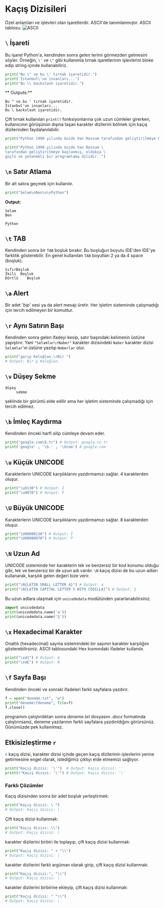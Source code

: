 ﻿# Kaçış Dizisileri
Özel anlamları ve işlevleri olan işaretlerdir. ASCII'de tanımlanmıştır. ASCII tablosu:
<img src="https://i.ibb.co/k8GSbKw/ASCII.jpg" alt="ASCII" border="0">

## `\` İşareti
Bu işaret Python'a, kendinden sonra gelen terimi görmezden gelmesini söyler. Örneğin, `\'` ve `\"` gibi kullanımla tırnak işaretlerinin işlevlerini bloke edip string içinde kullanabiliriz.
```py
print("Bu \" ve bu \' tırnak işaretidir.")
print('İstanbul\'un insanları...')
print("Bu \\ backslash işaretidir.")
```
** Outputs:**
```
Bu " ve bu ' tırnak işaretidir.
İstanbul'un insanları...
Bu \ backslash işaretidir.
```
Çift tırnak kullanılan `print()` fonksiyonlarına çok uzun cümleler girerken, kullanıcının görüşünün dışına taşan karakter dizilerini bölmek için kaçış dizilerinden faydalanılabilir.
```py
print("Python 1990 yılında Guido Van Rossum tarafından geliştirilmeye başlanmış, oldukça güçlü ve yetenekli bir programlama dilidir. ")

print("Python 1990 yılında Guido Van Rossum \
tarafından geliştirilmeye başlanmış, oldukça \
güçlü ve yetenekli bir programlama dilidir. ")
```
## `\n` Satır Atlama
Bir alt satıra geçmek için kullanılır.
```py
print("Selam\nBen\n\nPython")
```
**Output:**
```
Selam
Ben

Python
```

## `\t` TAB
Kendinden sonra bir `TAB` boşluk bırakır. Bu boşluğun boyutu IDE'den IDE'ye farklılık gösterebilir. En genel kullanılan `TAB` boyutları 2 ya da 4 space (boşluk).
```
SıfırBoşluk
İkili  Boşluk
Dörtlü    Boşluk
```

## `\a` Alert
Bir adet '*bip*' sesi ya da alert mesajı üretir. Her işletim sisteminde çalışmadığı için tercih edilmeyen bir komuttur.

## `\r` Aynı Satırın Başı
Kendinden sonra gelen ifadeyi kesip, satır başındaki kelimenin üstüne yapıştırır. Yani `"Selamlar\rNaber"` karakter dizisindeki `Naber` karakter dizisi `Selamlar`'ın üstüne yazılıp `Naberlar` olur.
```py
print("garip Keloğlan.\rBir ")
# Output: Bir p Keloğlan.
```

## `\v` Düşey Sekme
```
düşey
	 sekme
```
şeklinde bir görüntü elde edilir ama her işletim sisteminde çalışmadığı için tercih edilmez.

## `\b` İmleç Kaydırma
Kendinden önceki harfi silip cümleye devam eder.
```py
print("google.com\b.tr") # Output: google.co.tr
print('google' , '\b.' , '\bcom') # google.com
```

## `\u` Küçük UNICODE
Karakterlerin UNICODE karşılıklarını yazdırmamızı sağlar. 4 karakterden oluşur.
```py
print("\u0130") # Output: İ
print("\u0070") # Output: P
```

## `\U` Büyük UNICODE
Karakterlerin UNICODE karşılıklarını yazdırmamızı sağlar. 8 karakterden oluşur.
```py
print("\U00000130") # Output: İ
print("\U00000070") # Output: P
```
## `\N` Uzun Ad
UNICODE sisteminde her karakterin tek ve benzersiz bir kod konumu olduğu gibi, tek ve benzersiz bir de uzun adı vardır. `\N` kaçış dizisi de bu uzun adları kullanarak, karşılık gelen değeri bize verir.
```py
print("\N{LATIN SMALL LETTER A}") # Output: a
print("\N{LATIN CAPITAL LETTER S WITH CEDILLA}") # Output: Ş
```
Bu uzun adlara ulaşmak için `unicodedata` modülünden yararlanabilirsiniz.
```py
import unicodedata
print(unicodedata.name('a'))
print(unicodedata.name('Ş'))
```
## `\x` Hexadecimal Karakter
Onaltılı (hexadecimal) sayma sistemindeki bir sayının karakter karşılığını gösterebilirsiniz. ASCII tablosundaki Hex kısmındaki ifadeler kullanılır.
```py
print("\x41") # Output: A
print("\x4E") # Output: N
```

## `\f` Sayfa Başı
Kendinden önceki ve sonraki ifadeleri farklı sayfalara yazdırır.
```py
f = open("deneme.txt", "w")
print("deneme\fdeneme", file=f)
f.close()
```
programını çalıştırdıktan sonra *deneme.txt* dosyasını *.docx* formatında çalıştırırsanız, deneme yazılarının farklı sayfalara yazdırıldığını görürsünüz. Günümüzde pek kullanılmaz.

## Etkisizleştirme `r`
`r` kaçış dizisi, karakter dizisi içinde geçen kaçış dizilerinin işlevlerini yerine getirmesine engel olarak, istediğimiz çıktıyı elde etmemizi sağlıyor.
```py
print("Kaçış dizisi: '\'")  # Output: Kaçış dizisi: ''
print(r"Kaçış dizisi: '\'") # Output: Kaçış dizisi: '\'
```
### Farklı Çözümler
Kaçış dizisinden sonra bir adet boşluk yerleştirmek:
```py
print("Kaçış dizisi: \ ")
# Output: Kaçış dizisi: \ 
```
Çift kaçış dizisi kullanmak:
```py
print("Kaçış dizisi: \\")
# Output: Kaçış dizisi: \ 
```
karakter dizilerini birbiri ile toplayıp, çift kaçış dizisi kullanmak:
```py
print("Kaçış dizisi: " + "\\")
# Output: Kaçış dizisi: \ 
```
karakter dizilerini farklı argüman olarak girip, çift kaçış dizisi kullanmak:
```py
print("Kaçış dizisi:", "\\")
# Output: Kaçış dizisi: \ 
```
karakter dizilerini birbirine ekleyip, çift kaçış dizisi kullanmak:
```py
print("Kaçış dizisi: " "\\")
# Output: Kaçış dizisi: \ 
```
